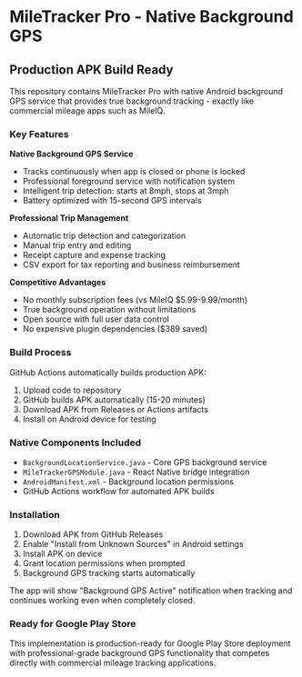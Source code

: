 # MileTracker Pro - Native Background GPS

## Production APK Build Ready

This repository contains MileTracker Pro with native Android background GPS service that provides true background tracking - exactly like commercial mileage apps such as MileIQ.

### Key Features

**Native Background GPS Service**
- Tracks continuously when app is closed or phone is locked
- Professional foreground service with notification system
- Intelligent trip detection: starts at 8mph, stops at 3mph
- Battery optimized with 15-second GPS intervals

**Professional Trip Management**
- Automatic trip detection and categorization
- Manual trip entry and editing
- Receipt capture and expense tracking
- CSV export for tax reporting and business reimbursement

**Competitive Advantages**
- No monthly subscription fees (vs MileIQ $5.99-9.99/month)
- True background operation without limitations
- Open source with full user data control
- No expensive plugin dependencies ($389 saved)

### Build Process

GitHub Actions automatically builds production APK:
1. Upload code to repository
2. GitHub builds APK automatically (15-20 minutes)  
3. Download APK from Releases or Actions artifacts
4. Install on Android device for testing

### Native Components Included

- `BackgroundLocationService.java` - Core GPS background service
- `MileTrackerGPSModule.java` - React Native bridge integration
- `AndroidManifest.xml` - Background location permissions
- GitHub Actions workflow for automated APK builds

### Installation

1. Download APK from GitHub Releases
2. Enable "Install from Unknown Sources" in Android settings
3. Install APK on device
4. Grant location permissions when prompted
5. Background GPS tracking starts automatically

The app will show "Background GPS Active" notification when tracking and continues working even when completely closed.

### Ready for Google Play Store

This implementation is production-ready for Google Play Store deployment with professional-grade background GPS functionality that competes directly with commercial mileage tracking applications.